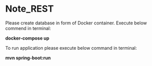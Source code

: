 # Note_REST

Please create database in form of Docker container.
Execute below commend in terminal:

**docker-compose up**

To run application please execute below command in terminal:

**mvn spring-boot:run**
